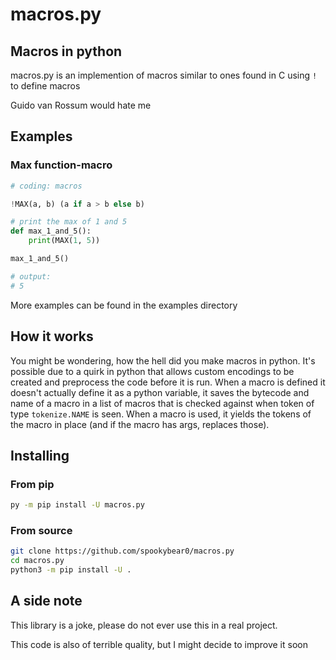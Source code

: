 # macros.py

## Macros in python

macros.py is an implemention of macros similar to ones found in C using `!` to define macros

Guido van Rossum would hate me

## Examples

### Max function-macro
```py
# coding: macros

!MAX(a, b) (a if a > b else b)

# print the max of 1 and 5
def max_1_and_5():
    print(MAX(1, 5))

max_1_and_5()

# output:
# 5
```

More examples can be found in the examples directory

## How it works

You might be wondering, how the hell did you make macros in python. It's possible due to a quirk in python that allows custom encodings to be created and preprocess the code before it is run. When a macro is defined it doesn't actually define it as a python variable, it saves the bytecode and name of a macro in a list of macros that is checked against when token of type `tokenize.NAME` is seen. When a macro is used, it yields the tokens of the macro in place (and if the macro has args, replaces those).

## Installing

### From pip
```sh
py -m pip install -U macros.py
```

### From source
```sh
git clone https://github.com/spookybear0/macros.py
cd macros.py
python3 -m pip install -U .
```


## A side note
This library is a joke, please do not ever use this in a real project.

This code is also of terrible quality, but I might decide to improve it soon
